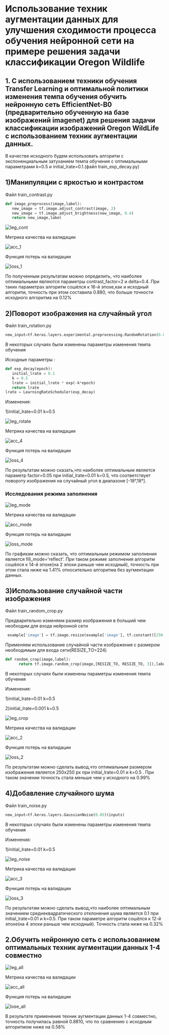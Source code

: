 # Использование техник аугментации данных для улучшения сходимости процесса обучения нейронной сети на примере решения задачи классификации Oregon Wildlife
## 1. С использованием техники обучения Transfer Learning  и оптимальной политики изменения темпа обучения обучить нейронную сеть EfficientNet-B0 (предварительно обученную на базе изображений imagenet) для решения задачи классификации изображений Oregon WildLife с использованием техник аугментации данных.
В качестве исходного будем использовать алгоритм с экспоненциальным затуханием темпа обучения с оптимальными параметрами k=0.5 и initial_lrate=0.1.(файл train_exp_decay.py)
## 1)Манипуляции с яркостью и контрастом
Файл train_contrast.py
 ```python
 def image_preprocess(image,label):
    new_image = tf.image.adjust_contrast(image, 2)
    new_image = tf.image.adjust_brightness(new_image, 0.4)
    return new_image,label
 ```
 
![leg_cont](https://user-images.githubusercontent.com/80068414/113008418-af214780-917f-11eb-84fb-8f7275f95dc6.jpg)
 
Метрика качества на валидации

![acc_1](https://github.com/EugenTrifonov/lab_4/blob/main/graphs/epoch_categorical_accuracy_contrast.svg)

Функция потерь на валидации

![loss_1](https://github.com/EugenTrifonov/lab_4/blob/main/graphs/epoch_loss_contrast.svg)

По полученным результатам можно определить, что наиболее оптимальными являются параметры contrast_factor=2 и delta=0.4. При таких параметрах алгоритм сошёлся к 16-й эпохе,как и исходный алгоритм, точность при этом составила 0.880, что больше точности исходного алгоритма на 0.12% 
## 2)Поворот изображения на случайный угол 
Файл train_rotation.py
```python
new_input=tf.keras.layers.experimental.preprocessing.RandomRotation(0.05,fill_mode='reflect')(inputs)
```
В некоторых случаях были изменены параметры изменения темпа обучения

Исходные параметры : 
```python
def exp_decay(epoch):
   initial_lrate = 0.1
   k = 0.5
   lrate = initial_lrate * exp(-k*epoch)
   return lrate
lrate = LearningRateScheduler(exp_decay)
```
Изменения:

1)initial_lrate=0.01 k=0.5

![leg_rotate](https://user-images.githubusercontent.com/80068414/113019550-6753ed80-918a-11eb-9474-e6d58eaf444f.jpg)

Метрика качества на валидации

![acc_4](https://github.com/EugenTrifonov/lab_4/blob/main/graphs/epoch_categorical_accuracy_rotate.svg)

Функция потерь на валидации

![loss_4](https://github.com/EugenTrifonov/lab_4/blob/main/graphs/epoch_loss_rotate.svg)

По результатам можно сказать,что наиболее оптимальным является параметр factor=0.05 при initial_lrate=0.01 k=0.5, что соответствует повороту изображения на случайный угол в диапазоне [-18°,18°].

### Исследования режима заполнения

![leg_mode](https://user-images.githubusercontent.com/80068414/113023962-e1867100-918e-11eb-9bf9-8a76aa7e051d.jpg)

Метрика качества на валидации

![acc_mode](https://github.com/EugenTrifonov/lab_4/blob/main/graphs/epoch_categorical_accuracy_rotate_mode.svg)

Функция потерь на валидации

![loss_mode](https://github.com/EugenTrifonov/lab_4/blob/main/graphs/epoch_loss_rotate_mode.svg)

По графикам можно сказать, что оптимальным режимом заполнения является fill_mode='reflect'. При таком режиме заполнения алгоритм сошёлся к 14-й эпохе(на 2 эпохи раньше чем исходный), точность при этом стала ниже на 1.41% относительно алгоритма без аугментации данных.
## 3)Использование случайной части изображения 
Файл train_random_crop.py

Предварительно изменяем размер изображения в больший чем необходим для входа нейронной сети
```python
 example['image'] = tf.image.resize(example['image'], tf.constant([250,250]))
```
Применяем использование случайной части изображения с размером необходимым для входа сети(RESIZE_TO=224)
```python
def random_crop(image,label):
      return tf.image.random_crop(image,[RESIZE_TO, RESIZE_TO, 3]),label
```

В некоторых случаях были изменены параметры изменения темпа обучения

Изменения:

1)initial_lrate=0.01 k=0.5

2)initial_lrate=0.001 k=0.5

![leg_crop](https://user-images.githubusercontent.com/80068414/113025591-ca488300-9190-11eb-8334-d93cac193901.png)

Метрика качества на валидации 

![acc_2](https://github.com/EugenTrifonov/lab_4/blob/main/graphs/epoch_categorical_accuracy_crop.svg)

Функция потерь на валидации

![loss_2](https://github.com/EugenTrifonov/lab_4/blob/main/graphs/epoch_loss_crop.svg)

По результатам можно сделать вывод,что оптимальным размером изображения является 250х250 px при initial_lrate=0.01 и k=0.5 . При таком значении точность стала меньше чем у исходного на 0.99%
## 4)Добавление случайного шума
Файл train_noise.py
```python
new_input=tf.keras.layers.GaussianNoise(0.05)(inputs)
```
В некоторых случаях были изменены параметры изменения темпа обучения

Изменения:

1)initial_lrate=0.01 k=0.5

![leg_noise](https://user-images.githubusercontent.com/80068414/113015678-75077400-9186-11eb-908c-615c18c72845.jpg)

Метрика качества на валидации 

![acc_3](https://github.com/EugenTrifonov/lab_4/blob/main/graphs/epoch_categorical_accuracy_noise.svg)

Функция потерь на валидации

![loss_3](https://github.com/EugenTrifonov/lab_4/blob/main/graphs/epoch_loss_noise.svg)

По результатам можно сделать вывод,что наиболее оптимальным значением среднеквадратического отклонения шума является 0.1 при initial_lrate=0.01 и k=0.5. При таком параметре алгоритм сошёлся к 12-й эпохе(на 4 эпохи раньше чем исходный). Точность стала ниже на 0.32%
## 2.Обучить нейронную сеть с использованием оптимальных техник аугментации данных 1-4 совместно

![leg_all](https://user-images.githubusercontent.com/80068414/113028502-03cebd80-9194-11eb-8734-35ed14be3c85.png)

Метрика качества на валидации

![acc_all](https://github.com/EugenTrifonov/lab_4/blob/main/graphs/epoch_categorical_accuracy_all.svg)

Функция потерь на валидации

![lose_all](https://github.com/EugenTrifonov/lab_4/blob/main/graphs/epoch_loss_all.svg)

В результате применение техник аугментации данных 1-4 совместно, точность получилась равной 0.8810, что по  сравнению с исходным алгоритмом ниже на 0.58%
